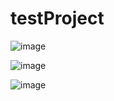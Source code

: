 # testProject
![image](https://github.com/eldrznbdn/testProject/assets/92988582/d6d85f07-f8a9-4d5c-9643-e2933f2ca7e3)

![image](https://github.com/eldrznbdn/testProject/assets/92988582/b33f38f6-824e-497b-81c6-5fc52f4403d1)

![image](https://github.com/eldrznbdn/testProject/assets/92988582/3e8b70d0-9558-45cc-97fe-022ef14312e3)


